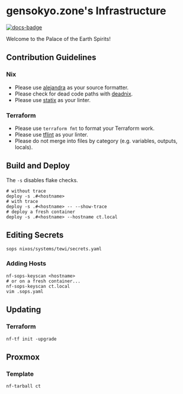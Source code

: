 # gensokyo.zone's Infrastructure

[![docs-badge][]][docs]

Welcome to the Palace of the Earth Spirits!

## Contribution Guidelines

### Nix

* Please use [alejandra](https://github.com/kamadorueda/alejandra) as your source formatter.
* Please check for dead code paths with [deadnix](https://github.com/astro/deadnix).
* Please use [statix](https://github.com/nerdypepper/statix) as your linter.

### Terraform

* Please use `terraform fmt` to format your Terraform work.
* Please use [tflint](https://github.com/terraform-linters/tflint) as your linter.
* Please do not merge into files by category (e.g. variables, outputs, locals).

## Build and Deploy

The `-s` disables flake checks.

```shell
# without trace
deploy -s .#<hostname>
# with trace
deploy -s .#<hostname> -- --show-trace
# deploy a fresh container
deploy -s .#<hostname> --hostname ct.local
```

## Editing Secrets

```shell
sops nixos/systems/tewi/secrets.yaml
```

### Adding Hosts

```shell
nf-sops-keyscan <hostname>
# or on a fresh container...
nf-sops-keyscan ct.local
vim .sops.yaml
```

## Updating

### Terraform

```shell
nf-tf init -upgrade
```

## Proxmox

### Template

```shell
nf-tarball ct
```

[docs-badge]: https://img.shields.io/badge/API-docs-blue.svg?style=flat-square
[docs]: https://gensokyo.zone/docs/
